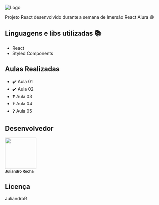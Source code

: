 ![Logo](https://user-images.githubusercontent.com/39134244/88613916-97c41480-d05c-11ea-9af0-981e192290db.png)


Projeto React desenvolvido durante a semana de Imersão React Alura :smile:

## Linguagens e libs utilizadas :books:
- React
- Styled Components


## Aulas Realizadas
- :heavy_check_mark: Aula 01
- :heavy_check_mark: Aula 02
- :question: Aula 03
- :question: Aula 04
- :question: Aula 05

## Desenvolvedor
<a href="https://juliandror.github.io/"><img src="https://user-images.githubusercontent.com/39134244/88614347-90e9d180-d05d-11ea-9585-ddecb7fc1c05.png" width="100px;" alt=""/><br /><sub><b>Juliandro Rocha</b></sub></a>

## Licença
JuliandroR